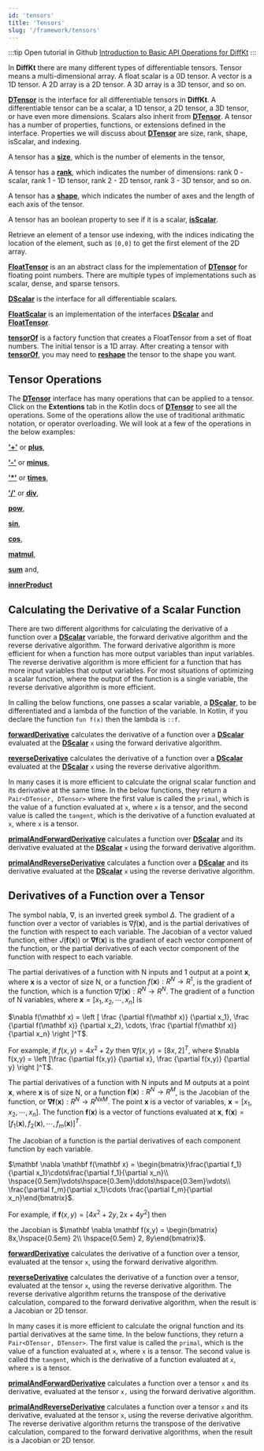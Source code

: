 ```yaml
---
id: 'tensors'
title: 'Tensors'
slug: '/framework/tensors'
---
```

:::tip Open tutorial in Github
[Introduction to Basic API Operations for DiffKt](https://github.com/facebookresearch/diffkt/blob/main/tutorials/intro_to_differentiable_programming.ipynb)
:::

In **DiffKt** there are many different types of differentiable tensors. 
Tensor means a multi-dimensional array. A float scalar is  a 0D tensor. A vector is a 1D tensor.
A 2D array is a 2D tensor. A 3D array is a 3D tensor, and so on.

__[DTensor](http://www.diffkt.org/api/api/org.diffkt/-d-tensor/)__ is the interface for all 
differentiable tensors in **DiffKt**. A differentiable tensor can be a scalar, a 1D tensor, a 2D tensor, 
a 3D tensor, or have even more dimensions. 
Scalars also inherit from __[DTensor]( http://www.diffkt.org/api/api/org.diffkt/-d-tensor/)__. A tensor has a number 
of properties, functions, or extensions defined in the interface. Properties we will discuss 
about __[DTensor]( http://www.diffkt.org/api/api/org.diffkt/-d-tensor)__ are size, rank, shape, isScalar, and indexing.

A tensor has a __[size](http://www.diffkt.org/api/api/org.diffkt/-d-tensor/size.html)__, 
which is the number of elements in the tensor,

A tensor has a __[rank](http://www.diffkt.org/api/api/org.diffkt/-d-tensor/rank.html)__, 
which indicates the number of dimensions: rank 0 - scalar, rank 1 - 1D tensor, rank 2 - 2D tensor, 
rank 3 - 3D tensor, and so on.

A tensor has a __[shape](http://www.diffkt.org/api/api/org.diffkt/-d-tensor/shape.html)__, 
which indicates the number of axes and the length of each axis of the tensor.

A tensor has an boolean property to see if it is a scalar, 
__[isScalar](http://www.diffkt.org/api/api/org.diffkt/-d-tensor/is-scalar.html)__.

Retrieve an element of a tensor use indexing, with the indices indicating the location of the element, 
such as `[0,0]` to get the first element of the 2D array.

__[FloatTensor](http://www.diffkt.org/api/api/org.diffkt/-float-tensor/index.html)__ 
is an an abstract class for the implementation of __[DTensor](http://www.diffkt.org/api/api/org.diffkt/-d-tensor/index.html)__ for floating point numbers. There are multiple types of implementations such as scalar, dense, and sparse tensors.

__[DScalar](http://www.diffkt.org/api/api/org.diffkt/-d-scalar/index.html)__ 
is the interface for all differentiable scalars.

__[FloatScalar](http://www.diffkt.org/api/api/org.diffkt/-float-scalar/index.html)__ 
is an implementation of the interfaces __[DScalar](http://www.diffkt.org/api/api/org.diffkt/-d-scalar/index.html)__ 
and  __[FloatTensor](http://www.diffkt.org/api/api/org.diffkt/-float-tensor/index.html)__.

__[tensorOf](http://www.diffkt.org/api/api/org.diffkt/tensor-of.html)__ is a factory function that 
creates a FloatTensor from a set of float numbers. The initial tensor is a 1D array. After creating a tensor 
with __[tensorOf](http://www.diffkt.org/api/api/org.diffkt/tensor-of.html)__, 
you may need to __[reshape](http://www.diffkt.org/api/api/org.diffkt/reshape.html)__ the tensor to the shape you want.

## Tensor Operations

The __[DTensor](http://www.diffkt.org/api/api/org.diffkt/-d-tensor/index.html)__ interface has many 
operations that can be applied to a tensor. Click on the **Extentions** tab in the Kotlin docs of 
__[DTensor](http://www.diffkt.org/api/api/org.diffkt/-d-tensor/index.html)__ to see all the operations. 
Some of the operations allow the use of traditional arithmatic notation, or operator overloading. We will look at a few of the operations in the below examples:

__['+'](http://www.diffkt.org/api/api/org.diffkt/plus.html)__ or __[plus](http://www.diffkt.org/api/api/org.diffkt/plus.html)__,

__['-'](http://www.diffkt.org/api/api/org.diffkt/minus.html)__ or __[minus](http://www.diffkt.org/api/api/org.diffkt/minus.html)__,

__['*'](http://www.diffkt.org/api/api/org.diffkt/times.html)__ or __[times](http://www.diffkt.org/api/api/org.diffkt/times.html)__,

__['/'](http://www.diffkt.org/api/api/org.diffkt/div.html)__ or __[div](http://www.diffkt.org/api/api/org.diffkt/div.html)__,

__[pow](http://www.diffkt.org/api/api/org.diffkt/pow.html)__,

__[sin](http://www.diffkt.org/api/api/org.diffkt/sin.html)__,

__[cos](http://www.diffkt.org/api/api/org.diffkt/cos.html)__,

__[matmul](http://www.diffkt.org/api/api/org.diffkt/matmul.html)__,

__[sum](http://www.diffkt.org/api/api/org.diffkt/sum.html)__ and,

__[innerProduct](http://www.diffkt.org/api/api/org.diffkt/inner-product.html)__

## Calculating the Derivative of a Scalar Function

There are two different algorithms for calculating the derivative of a 
function over a __[DScalar](http://www.diffkt.org/api/api/org.diffkt/-d-scalar/index.html)__ variable, 
the forward derivative algorithm and the reverse derivative algorithm. The forward derivative algorithm 
is more efficient for when a function has more output variables than input variables. The reverse derivative 
algorithm is more efficient for a function that has more input variables that output variables. For most situations 
of optimizing a scalar function, where the output of the function is a single variable, the reverse derivative 
algorithm is more efficient.

In calling the below functions, one passes a scalar variable, 
a __[DScalar](http://www.diffkt.org/api/api/org.diffkt/-d-scalar/index.html)__, 
to be differentiated and a lambda of the function of the variable. In Kotlin, if you 
declare the function `fun f(x)` then the lambda is `::f`.

__[forwardDerivative](http://www.diffkt.org/api/api/org.diffkt/forward-derivative.html)__ calculates 
the derivative of a function over a __[DScalar](http://www.diffkt.org/api/api/org.diffkt/-d-scalar/index.html)__ 
evaluated at the __[DScalar](http://www.diffkt.org/api/api/org.diffkt/-d-scalar/index.html)__ `x` using 
the forward derivative algorithm.

__[reverseDerivative](http://www.diffkt.org/api/api/org.diffkt/reverse-derivative.html)__ calculates the 
derivative of a function over a __[DScalar](http://www.diffkt.org/api/api/org.diffkt/-d-scalar/index.html)__ 
evaluated at the __[DScalar](http://www.diffkt.org/api/api/org.diffkt/-d-scalar/index.html)__ `x` using 
the reverse derivative algorithm.

In many cases it is more efficient to calculate the orignal scalar function and its derivative at the same time. 
In the below functions, they return a `Pair<DTensor, DTensor>` where the first value is called the `primal`, 
which is the value of a function evaluated at `x`, where `x` is a tensor, and the second value is called 
the `tangent`, which is the derivative of a function evaluated at `x`, where `x` is a tensor.

__[primalAndForwardDerivative](http://www.diffkt.org/api/api/org.diffkt/primal-and-forward-derivative.html)__ 
calculates a function over __[DScalar](http://www.diffkt.org/api/api/org.diffkt/-d-scalar/index.html)__ and its 
derivative evaluated at the __[DScalar](http://www.diffkt.org/api/api/org.diffkt/-d-scalar/index.html)__ `x` using 
the forward derivative algorithm.

__[primalAndReverseDerivative](http://www.diffkt.org/api/api/org.diffkt/primal-and-reverse-derivative.html)__ 
calculates a function over a __[DScalar](http://www.diffkt.org/api/api/org.diffkt/-d-scalar/index.html)__ and its 
derivative evaluated at the __[DScalar](http://www.diffkt.org/api/api/org.diffkt/-d-scalar/index.html)__ `x` using 
the reverse derivative algorithm.

## Derivatives of a Function over a Tensor

The symbol nabla, $\nabla$, is an inverted greek symbol $\Delta$. The gradient of a function over a vector of 
variables is $\nabla f(\mathbf x)$, and is the partial derivatives of the function with respect to each variable. 
The Jacobian of a vector valued function, either $J(\mathbf f(\mathbf x))$ or $\mathbf \nabla \mathbf f( \mathbf x)$ 
is the gradient of each vector component of the function, or the partial derivatives of each vector component of 
the function with respect to each variable.

The partial derivatives of a function with N inputs and 1 output at a point $\mathbf x$, where $\mathbf x$ is a 
vector of size N, or a function $f(\mathbf x):R^N \rightarrow R^1$, is the gradient of the function, 
which is a function $\nabla f(\mathbf x): R^N \rightarrow R^N$. The gradient of a function of N variables, 
where $\mathbf x = \left [ x_1, x_2, \cdots, x_n \right ]$ is

$\nabla f(\mathbf x) = \left [ \frac {\partial f(\mathbf x)} {\partial x_1}, \frac {\partial f(\mathbf x)} 
{\partial x_2}, \cdots, \frac {\partial f(\mathbf x)} {\partial x_n} \right ]^T$.

For example, if $f(x,y) = 4x^2 + 2y$ then $\nabla f(x, y) = \left [ 8x, 2 \right ]^T$, 
where $\nabla f(x,y) = \left [\frac {\partial f(x,y)} {\partial x}, \frac {\partial f(x,y)} {\partial y} \right ]^T$.


The partial derivatives of a function with N inputs and M outputs at a point 
$\mathbf x$, where $\mathbf x$ is of size N, or a function $\mathbf f(\mathbf x): R^N \rightarrow R^M$, 
is the Jacobian of the function, or $\mathbf \nabla \mathbf f(\mathbf x): R^N \rightarrow R^{NxM}$. 
The point $\mathbf x$ is a vector of variables, $\mathbf x = \left [ x_1, x_2, \cdots, x_n \right ]$. 
The function $\mathbf f(\mathbf x)$ is a vector of functions evaluated at 
$\mathbf x$, $\mathbf f(\mathbf x) = \left [ f_1(\mathbf x), f_2(\mathbf x), \cdots, f_m(\mathbf x) \right ]^T$.

The Jacobian of a function is the partial derivatives of each component function by each variable.

$\mathbf \nabla \mathbf f(\mathbf x) = \begin{bmatrix}\frac{\partial f_1}{\partial x_1}\cdots\frac{\partial f_1}{\partial x_n}\\ \hspace{0.5em}\vdots\hspace{0.3em}\ddots\hspace{0.3em}\vdots\\ \frac{\partial f_m}{\partial x_1}\cdots \frac{\partial f_m}{\partial x_n}\end{bmatrix}$.

For example, if $\mathbf f(x,y) = \left[4x^2 + 2y, 2x + 4y^2 \right]$ then

the Jacobian is $\mathbf \nabla \mathbf f(x,y) = \begin{bmatrix} 8x,\hspace{0.5em} 2\\ \hspace{0.5em} 2, 8y\end{bmatrix}$.

__[forwardDerivative](http://www.diffkt.org/api/api/org.diffkt/forward-derivative.html)__ 
calculates the derivative of a function over a tensor, evaluated at the tensor `x`, using 
the forward derivative algorithm.

__[reverseDerivative](http://www.diffkt.org/api/api/org.diffkt/reverse-derivative.html)__ calculates the 
derivative of a function over a tensor, evaluated at the tensor `x`, using the reverse derivative algorithm. 
The reverse derivative algorithm returns the transpose of the derivative calculation, compared to the forward 
derivative algorithm, when the result is a Jacobian or 2D tensor.

In many cases it is more efficient to calculate the orignal function and its partial derivatives at the same time. 
In the below functions, they return a `Pair<DTensor, DTensor>`. The first value is called the `primal`, which is 
the value of a function evaluated at `x`, where `x` is a tensor. The second value is called the `tangent`, which is 
the derivative of a function evaluated at `x`, where `x` is a tensor.

__[primalAndForwardDerivative](http://www.diffkt.org/api/api/org.diffkt/primal-and-forward-derivative.html)__ 
calculates a function over a tensor `x` and its derivative, evaluated at the tensor `x,` using the 
forward derivative algorithm.

__[primalAndReverseDerivative](http://www.diffkt.org/api/api/org.diffkt/primal-and-reverse-derivative.html)__ calculates 
a function over a tensor `x` and its derivative, evaluated at the tensor `x`, using the reverse derivative algorithm. 
The reverse derivative algorithm returns the transpose of the derivative calculation, compared to the forward 
derivative algorithms, when the result is a Jacobian or 2D tensor.